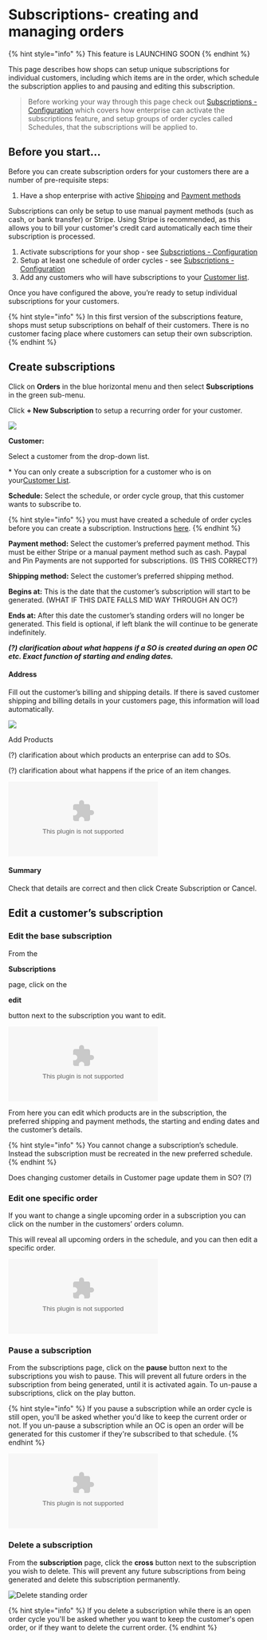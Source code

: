 # Subscriptions- creating and managing orders

{% hint style="info" %}
This feature is LAUNCHING SOON
{% endhint %}

This page describes how shops can setup unique subscriptions for individual customers, including which items are in the order, which schedule the subscription applies to and pausing and editing this subscription.

> Before working your way through this page check out [Subscriptions - Configuration](https://github.com/ofn-user-guide/ofn-user-guide-master/tree/d5a1113e673b0e22198ca207b1db61339799868a/subscriptions/subscriptions%20-%20configuration.md) which covers how enterprise can activate the subscriptions feature, and setup groups of order cycles called Schedules, that the subscriptions will be applied to.

## Before you start…

Before you can create subscription orders for your customers there are a number of pre-requisite steps:

1. Have a shop enterprise with active [Shipping](../../basic-features/shipping-methods.md) and [Payment methods](../../basic-features/payment-methods.md)

Subscriptions can only be setup to use manual payment methods \(such as cash, or bank transfer\) or Stripe. Using Stripe is recommended, as this allows you to bill your customer's credit card automatically each time their subscription is processed.

1. Activate subscriptions for your shop - see [Subscriptions - Configuration](https://github.com/ofn-user-guide/ofn-user-guide-master/tree/d5a1113e673b0e22198ca207b1db61339799868a/subscriptions/subscriptions%20-%20configuration.md)
2. Setup at least one schedule of order cycles - see [Subscriptions - Configuration](https://github.com/ofn-user-guide/ofn-user-guide-master/tree/d5a1113e673b0e22198ca207b1db61339799868a/subscriptions/subscriptions%20-%20configuration.md)
3. Add any customers who will have subscriptions to your [Customer list](https://github.com/ofn-user-guide/ofn-user-guide-master/tree/d5a1113e673b0e22198ca207b1db61339799868a/customer-accounts-and-tagging.md).

Once you have configured the above, you’re ready to setup individual subscriptions for your customers.

{% hint style="info" %}
 In this first version of the subscriptions feature, shops must setup subscriptions on behalf of their customers. There is no customer facing place where customers can setup their own subscription.
{% endhint %}

## Create subscriptions

Click on **Orders** in the blue horizontal menu and then select **Subscriptions** in the green sub-menu.

Click **+ New Subscription** to setup a recurring order for your customer.

![](../../.gitbook/assets/new-subscription-basic-details.png)

**Customer:** 

Select a customer from the drop-down list.

\* You can only create a subscription for a customer who is on your[Customer List](https://openfoodnetwork.org/user-guide/advanced-features/customer-accounts-and-tagging/).

**Schedule:** Select the schedule, or order cycle group, that this customer wants to subscribe to.

{% hint style="info" %}
you must have created a schedule of order cycles before you can create a subscription. Instructions [here](subscriptions-configuration.md).
{% endhint %}

**Payment method:** Select the customer’s preferred payment method. This must be either Stripe or a manual payment method such as cash. Paypal and Pin Payments are not supported for subscriptions. \(IS THIS CORRECT?\)

**Shipping method:** Select the customer’s preferred shipping method.

**Begins at:** This is the date that the customer’s subscription will start to be generated. \(WHAT IF THIS DATE FALLS MID WAY THROUGH AN OC?\)

**Ends at:** After this date the customer’s standing orders will no longer be generated. This field is optional, if left blank the will continue to be generate indefinitely.

_**\(?\) clarification about what happens if a SO is created during an open OC etc. Exact function of starting and ending dates.**_

#### Address

Fill out the customer’s billing and shipping details. If there is saved customer shipping and billing details in your customers page, this information will load automatically.

![](../../.gitbook/assets/new-subscription-address.png)

Add Products

\(?\) clarification about which products an enterprise can add to SOs.

\(?\) clarification about what happens if the price of an item changes.

![](../../.gitbook/assets/new-subscription-add-products.bin)

#### Summary

Check that details are correct and then click Create Subscription or Cancel.

## Edit a customer’s subscription

### Edit the base subscription

From the 

**Subscriptions** 

page, click on the 

**edit**

 button next to the subscription you want to edit.

![](../../.gitbook/assets/edit-subscription.bin)

From here you can edit which products are in the subscription, the preferred shipping and payment methods, the starting and ending dates and the customer’s details.

{% hint style="info" %}
 You cannot change a subscription’s schedule. Instead the subscription must be recreated in the new preferred schedule.
{% endhint %}

Does changing customer details in Customer page update them in SO? \(?\)

### Edit one specific order

If you want to change a single upcoming order in a subscription you can click on the number in the customers’ orders column.

This will reveal all upcoming orders in the schedule, and you can then edit a specific order.

![](../../.gitbook/assets/edit-single-subscription-order.bin)

### Pause a subscription

From the subscriptions page, click on the **pause** button next to the subscriptions you wish to pause. This will prevent all future orders in the subscription from being generated, until it is activated again. To un-pause a subscriptions, click on the play button.

{% hint style="info" %}
 If you pause a subscription while an order cycle is still open, you'll be asked whether you'd like to keep the current order or not. If you un-pause a subscription while an OC is open an order will be generated for this customer if they're subscribed to that schedule.
{% endhint %}

![](../../.gitbook/assets/pause-subscription.bin)

### Delete a subscription

From the **subscription** page, click the **cross** button next to the subscription you wish to delete. This will prevent any future subscriptions from being generated and delete this subscription permanently.

![Delete standing order](https://openfoodnetwork.org/wp-content/uploads/2017/03/Delete-standing-order.png)

{% hint style="info" %}
 If you delete a subscription while there is an open order cycle you'll be asked whether you want to keep the customer's open order, or if they want to delete the current order.
{% endhint %}

